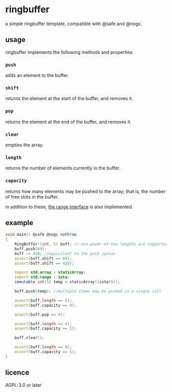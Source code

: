 # ringbuffer
a simple ringbuffer template, compatible with @safe and @nogc.

## usage
ringbuffer implements the following methods and properties:

### `push`
adds an element to the buffer.

### `shift`
returns the element at the start of the buffer, and removes it.

### `pop`
returns the element at the end of the buffer, and removes it.

### `clear`
empties the array.

### `length`
returns the number of elements currently in the buffer.

### `capacity`
returns how many elements may be pushed to the array; that is, the number of free slots in the buffer.

in addition to these, [the range interface](https://dlang.org/spec/statement.html#foreach-with-ranges) is also implemented.

## example
```d
void main() @safe @nogc nothrow
{
	RingBuffer!(int, 5) buff; // non-power-of-two lengths are supported, though powers of two will be faster
	buff.push(69);
	buff ~= 420; //equivilent to the push syntax
	assert(buff.shift == 69);
	assert(buff.shift == 420);

	import std.array : staticArray;
	import std.range : iota;
	immutable int[5] temp = staticArray!(iota(5));

	buff.push(temp); //multiple items may be pushed in a single call

	assert(buff.length == 5);
	assert(buff.capacity == 0);

	assert(buff.pop == 4);

	assert(buff.length == 4);
	assert(buff.capacity == 1);

	buff.clear();

	assert(buff.length == 0);
	assert(buff.capacity == 5);
}
```

## licence
AGPL-3.0 or later
